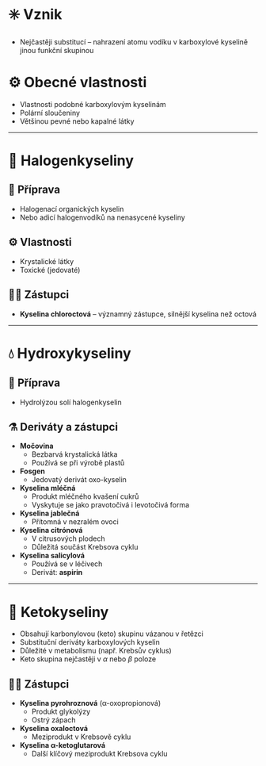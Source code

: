 # ✳️ Vznik
- Nejčastěji substitucí – nahrazení atomu vodíku v karboxylové kyselině jinou funkční skupinou

# ⚙️ Obecné vlastnosti
- Vlastnosti podobné karboxylovým kyselinám
- Polární sloučeniny
- Většinou pevné nebo kapalné látky

---

# 🌿 Halogenkyseliny
## 🔬 Příprava
- Halogenací organických kyselin
- Nebo adicí halogenvodíků na nenasycené kyseliny

## ⚙️ Vlastnosti
- Krystalické látky
- Toxické (jedovaté)

## 🧑‍🔬 Zástupci
- **Kyselina chloroctová** – významný zástupce, silnější kyselina než octová

---

# 💧 Hydroxykyseliny
## 🔬 Příprava
- Hydrolýzou solí halogenkyselin

## ⚗️ Deriváty a zástupci
- **Močovina**
	- Bezbarvá krystalická látka
	- Používá se při výrobě plastů
- **Fosgen**
	- Jedovatý derivát oxo-kyselin
- **Kyselina mléčná**
	- Produkt mléčného kvašení cukrů
	- Vyskytuje se jako pravotočivá i levotočivá forma
- **Kyselina jablečná**
	- Přítomná v nezralém ovoci
- **Kyselina citrónová**
	- V citrusových plodech
	- Důležitá součást Krebsova cyklu
- **Kyselina salicylová**
	- Používá se v léčivech
	- Derivát: **aspirin**

---

# 🧪 Ketokyseliny
- Obsahují karbonylovou (keto) skupinu vázanou v řetězci
- Substituční deriváty karboxylových kyselin
- Důležité v metabolismu (např. Krebsův cyklus)
- Keto skupina nejčastěji v $\alpha$ nebo $\beta$ poloze

## 🧑‍🔬 Zástupci
- **Kyselina pyrohroznová** (α-oxopropionová)
	- Produkt glykolýzy
	- Ostrý zápach
- **Kyselina oxaloctová**
	- Meziprodukt v Krebsově cyklu
- **Kyselina α-ketoglutarová**
	- Další klíčový meziprodukt Krebsova cyklu
